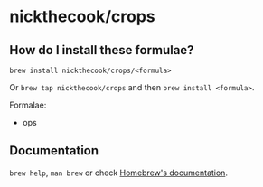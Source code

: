 # nickthecook/crops

## How do I install these formulae?

`brew install nickthecook/crops/<formula>`

Or `brew tap nickthecook/crops` and then `brew install <formula>`.

Formalae:

- ops

## Documentation

`brew help`, `man brew` or check [Homebrew's documentation](https://docs.brew.sh).
